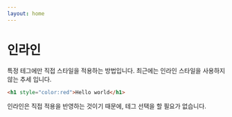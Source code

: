 ```yaml
---
layout: home
---
```


# 인라인
특정 테그에만 직접 스타일을 적용하는 방법입니다. 최근에는 인라인 스타일을 사용하지 않는 추세 입니다.

```html
<h1 style="color:red">Hello world</h1>
```

인라인은 직접 적용을 반영하는 것이기 때문에, 테그 선택을 할 필요가 없습니다.